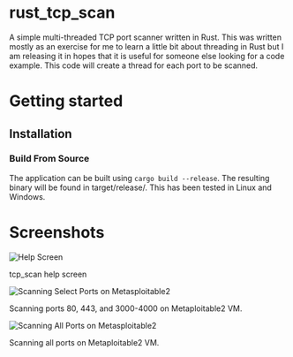 # rust_tcp_scan
A simple multi-threaded TCP port scanner written in Rust. This was written mostly as an exercise for me to learn a little bit about threading in Rust but I am releasing it in hopes that it is useful for someone else looking for a code example. This code will create a thread for each port to be scanned.

# Getting started

## Installation

### Build From Source
The application can be built using `cargo build --release`. The resulting binary will be found in target/release/. This has been tested in Linux and Windows.

# Screenshots
![Help Screen](https://gist.githubusercontent.com/jaxhax-travis/2add94577250c42bdcb6093a8df6f09d/raw/af4d24ba1e8535db0cd71c5da0a1afcaebcf2cce/rust_tcp_scan_help.png?raw=true "tcp_scan Help Screen")

tcp_scan help screen


![Scanning Select Ports on Metasploitable2](https://gist.githubusercontent.com/jaxhax-travis/2add94577250c42bdcb6093a8df6f09d/raw/af4d24ba1e8535db0cd71c5da0a1afcaebcf2cce/rust_tcp_scan_metasploitable2_select_ports.png?raw=true "Scanning Select Ports on Metasploitable2")

Scanning ports 80, 443, and 3000-4000 on Metaploitable2 VM.


![Scanning All Ports on Metasploitable2](https://gist.githubusercontent.com/jaxhax-travis/2add94577250c42bdcb6093a8df6f09d/raw/af4d24ba1e8535db0cd71c5da0a1afcaebcf2cce/rust_tcp_scan_metasploitable2_all_ports.png?raw=true "Scanning All Ports on Metasploitable2")

Scanning all ports on Metaploitable2 VM.
